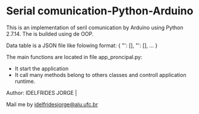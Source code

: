 # Serial comunication-Python-Arduino


This is an implementation of seril comunication by Arduino using Python 2.7.14.
The is builded using de OOP.

Data table is a JSON file like folowing format:
{
    "<column name>': [<column values>],
    "<column name>': [<column values>],
    ...
}

The main functions are located in file app_proncipal.py:
- It start the application
- It call many methods belong to others classes and controll application runtime.


Author: IDELFRIDES JORGE  |  

Mail me by idelfridesjorge@alu.ufc.br

